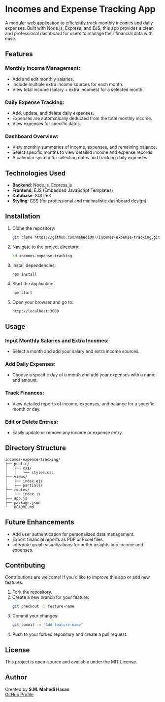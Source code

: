 # Incomes and Expense Tracking App

A modular web application to efficiently track monthly incomes and daily expenses. Built with Node.js, Express, and EJS, this app provides a clean and professional dashboard for users to manage their financial data with ease.

## Features

### Monthly Income Management:
- Add and edit monthly salaries.
- Include multiple extra income sources for each month.
- View total income (salary + extra incomes) for a selected month.

### Daily Expense Tracking:
- Add, update, and delete daily expenses.
- Expenses are automatically deducted from the total monthly income.
- View expenses for specific dates.

### Dashboard Overview:
- View monthly summaries of income, expenses, and remaining balance.
- Select specific months to view detailed income and expense records.
- A calendar system for selecting dates and tracking daily expenses.

## Technologies Used

- **Backend**: Node.js, Express.js
- **Frontend**: EJS (Embedded JavaScript Templates)
- **Database**: SQLite3
- **Styling**: CSS (for professional and minimalistic dashboard design)

## Installation

1. Clone the repository:
   ```bash
   git clone https://github.com/mahedi007/incomes-expense-tracking.git
   ```
2. Navigate to the project directory:
   ```bash
   cd incomes-expense-tracking
   ```
3. Install dependencies:
   ```bash
   npm install
   ```
4. Start the application:
   ```bash
   npm start
   ```
5. Open your browser and go to:
   ```
   http://localhost:3000
   ```

## Usage

### Input Monthly Salaries and Extra Incomes:
- Select a month and add your salary and extra income sources.

### Add Daily Expenses:
- Choose a specific day of a month and add your expenses with a name and amount.

### Track Finances:
- View detailed reports of income, expenses, and balance for a specific month or day.

### Edit or Delete Entries:
- Easily update or remove any income or expense entry.

## Directory Structure

```
incomes-expense-tracking/
├── public/
│   ├── css/
│   │   └── styles.css
├── views/
│   ├── index.ejs
│   ├── partials/
├── routes/
│   └── index.js
├── app.js
├── package.json
└── README.md
```

## Future Enhancements

- Add user authentication for personalized data management.
- Export financial reports as PDF or Excel files.
- Integrate graph visualizations for better insights into income and expenses.

## Contributing

Contributions are welcome! If you'd like to improve this app or add new features:

1. Fork the repository.
2. Create a new branch for your feature:
   ```bash
   git checkout -b feature-name
   ```
3. Commit your changes:
   ```bash
   git commit -m "Add feature-name"
   ```
4. Push to your forked repository and create a pull request.

## License

This project is open-source and available under the MIT License.

## Author

Created by **S.M. Mahedi Hasan**  
[GitHub Profile](https://github.com/mahedi007)

